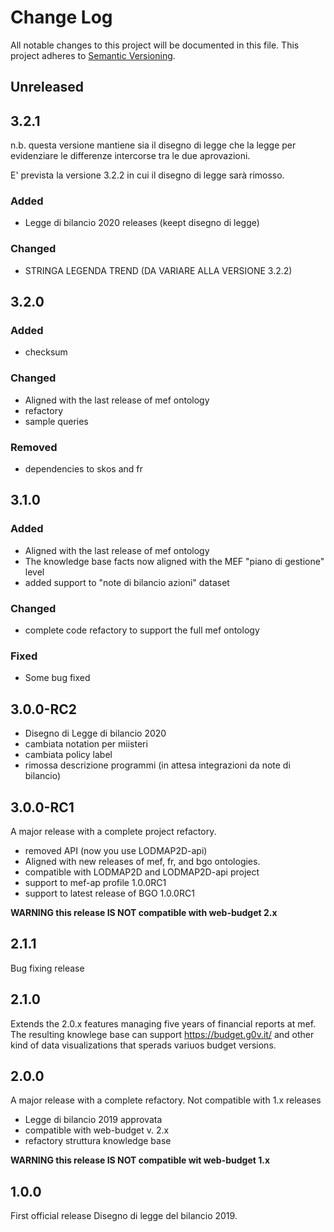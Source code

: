 Change Log
===========
All notable changes to this project will be documented in this file.
This project adheres to [Semantic Versioning](http://semver.org/).

## Unreleased

## 3.2.1

n.b. questa versione mantiene sia il disegno di legge che la legge per evidenziare
le differenze intercorse tra le due aprovazioni.

E' prevista la versione 3.2.2 in cui il disegno di legge sarà rimosso.

### Added

- Legge di bilancio 2020 releases (keept disegno di legge)


### Changed

- STRINGA LEGENDA TREND (DA VARIARE ALLA VERSIONE 3.2.2)


## 3.2.0

### Added

- checksum

### Changed

- Aligned with the last release of mef ontology
- refactory
- sample queries

### Removed

- dependencies to skos and fr



## 3.1.0

### Added

- Aligned with the last release of mef ontology
- The knowledge base facts now aligned with the MEF "piano di gestione" level
- added support to "note di bilancio azioni" dataset

### Changed

- complete code refactory to support the full mef ontology

### Fixed

- Some bug fixed


## 3.0.0-RC2

- Disegno di Legge di bilancio 2020
- cambiata notation per miisteri
- cambiata policy label
- rimossa descrizione programmi (in attesa integrazioni da note di bilancio)


## 3.0.0-RC1

A major release with a complete project refactory. 

- removed API (now you use LODMAP2D-api)
- Aligned with new releases of mef, fr, and bgo ontologies.
- compatible with LODMAP2D and LODMAP2D-api project
- support to mef-ap profile 1.0.0RC1
- support to latest release of BGO 1.0.0RC1

**WARNING this release IS NOT compatible with web-budget 2.x**


## 2.1.1

Bug fixing release

## 2.1.0

Extends the 2.0.x features managing five years of financial reports at mef. 
The resulting knowlege base can support https://budget.g0v.it/ and other kind of data visualizations that sperads variuos budget versions.

## 2.0.0

A major release with a complete refactory. Not compatible with 1.x releases

- Legge di bilancio 2019 approvata
- compatible with web-budget v. 2.x
- refactory struttura knowledge base

**WARNING this release IS NOT compatible wit web-budget 1.x**


## 1.0.0

First official release
Disegno di legge del bilancio 2019.

